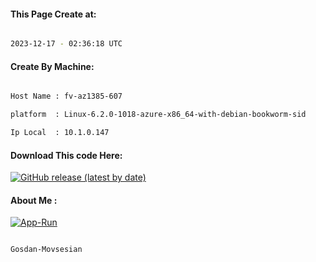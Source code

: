 
   
#### This Page Create at:

```bash

2023-12-17 - 02:36:18 UTC

```

#### Create By Machine:

```bash

Host Name : fv-az1385-607

platform  : Linux-6.2.0-1018-azure-x86_64-with-debian-bookworm-sid

Ip Local  : 10.1.0.147

```
#### Download This code Here:

[![GitHub release (latest by date)](https://img.shields.io/github/v/release/Gosdan-Movsesian/Gosdan?style=for-the-badge&label=Download)](https://github.com/Gosdan-Movsesian/Gosdan/releases) 

</p> 

#### About Me :

[![App-Run](https://github.com/Gosdan-Movsesian/Gosdan/actions/workflows/App-Run.yml/badge.svg)](https://github.com/Gosdan-Movsesian/Gosdan/actions/workflows/App-Run.yml)

```bash

Gosdan-Movsesian

```

